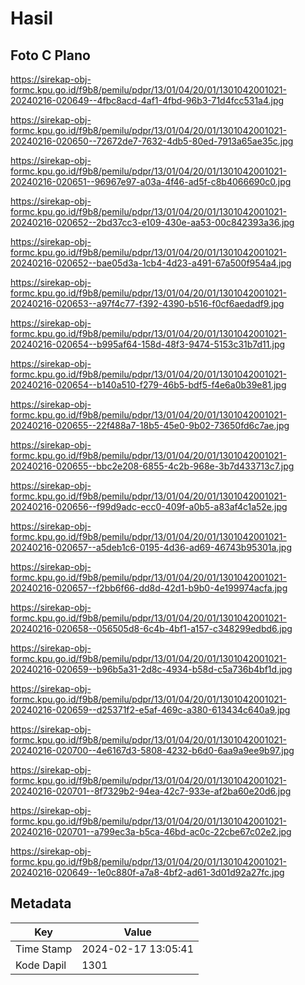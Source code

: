 # Hasil

## Foto C Plano

https://sirekap-obj-formc.kpu.go.id/f9b8/pemilu/pdpr/13/01/04/20/01/1301042001021-20240216-020649--4fbc8acd-4af1-4fbd-96b3-71d4fcc531a4.jpg

https://sirekap-obj-formc.kpu.go.id/f9b8/pemilu/pdpr/13/01/04/20/01/1301042001021-20240216-020650--72672de7-7632-4db5-80ed-7913a65ae35c.jpg

https://sirekap-obj-formc.kpu.go.id/f9b8/pemilu/pdpr/13/01/04/20/01/1301042001021-20240216-020651--96967e97-a03a-4f46-ad5f-c8b4066690c0.jpg

https://sirekap-obj-formc.kpu.go.id/f9b8/pemilu/pdpr/13/01/04/20/01/1301042001021-20240216-020652--2bd37cc3-e109-430e-aa53-00c842393a36.jpg

https://sirekap-obj-formc.kpu.go.id/f9b8/pemilu/pdpr/13/01/04/20/01/1301042001021-20240216-020652--bae05d3a-1cb4-4d23-a491-67a500f954a4.jpg

https://sirekap-obj-formc.kpu.go.id/f9b8/pemilu/pdpr/13/01/04/20/01/1301042001021-20240216-020653--a97f4c77-f392-4390-b516-f0cf6aedadf9.jpg

https://sirekap-obj-formc.kpu.go.id/f9b8/pemilu/pdpr/13/01/04/20/01/1301042001021-20240216-020654--b995af64-158d-48f3-9474-5153c31b7d11.jpg

https://sirekap-obj-formc.kpu.go.id/f9b8/pemilu/pdpr/13/01/04/20/01/1301042001021-20240216-020654--b140a510-f279-46b5-bdf5-f4e6a0b39e81.jpg

https://sirekap-obj-formc.kpu.go.id/f9b8/pemilu/pdpr/13/01/04/20/01/1301042001021-20240216-020655--22f488a7-18b5-45e0-9b02-73650fd6c7ae.jpg

https://sirekap-obj-formc.kpu.go.id/f9b8/pemilu/pdpr/13/01/04/20/01/1301042001021-20240216-020655--bbc2e208-6855-4c2b-968e-3b7d433713c7.jpg

https://sirekap-obj-formc.kpu.go.id/f9b8/pemilu/pdpr/13/01/04/20/01/1301042001021-20240216-020656--f99d9adc-ecc0-409f-a0b5-a83af4c1a52e.jpg

https://sirekap-obj-formc.kpu.go.id/f9b8/pemilu/pdpr/13/01/04/20/01/1301042001021-20240216-020657--a5deb1c6-0195-4d36-ad69-46743b95301a.jpg

https://sirekap-obj-formc.kpu.go.id/f9b8/pemilu/pdpr/13/01/04/20/01/1301042001021-20240216-020657--f2bb6f66-dd8d-42d1-b9b0-4e199974acfa.jpg

https://sirekap-obj-formc.kpu.go.id/f9b8/pemilu/pdpr/13/01/04/20/01/1301042001021-20240216-020658--056505d8-6c4b-4bf1-a157-c348299edbd6.jpg

https://sirekap-obj-formc.kpu.go.id/f9b8/pemilu/pdpr/13/01/04/20/01/1301042001021-20240216-020659--b96b5a31-2d8c-4934-b58d-c5a736b4bf1d.jpg

https://sirekap-obj-formc.kpu.go.id/f9b8/pemilu/pdpr/13/01/04/20/01/1301042001021-20240216-020659--d25371f2-e5af-469c-a380-613434c640a9.jpg

https://sirekap-obj-formc.kpu.go.id/f9b8/pemilu/pdpr/13/01/04/20/01/1301042001021-20240216-020700--4e6167d3-5808-4232-b6d0-6aa9a9ee9b97.jpg

https://sirekap-obj-formc.kpu.go.id/f9b8/pemilu/pdpr/13/01/04/20/01/1301042001021-20240216-020701--8f7329b2-94ea-42c7-933e-af2ba60e20d6.jpg

https://sirekap-obj-formc.kpu.go.id/f9b8/pemilu/pdpr/13/01/04/20/01/1301042001021-20240216-020701--a799ec3a-b5ca-46bd-ac0c-22cbe67c02e2.jpg

https://sirekap-obj-formc.kpu.go.id/f9b8/pemilu/pdpr/13/01/04/20/01/1301042001021-20240216-020649--1e0c880f-a7a8-4bf2-ad61-3d01d92a27fc.jpg


## Metadata

| Key        | Value               |
| ---------- | ------------------- |
| Time Stamp | 2024-02-17 13:05:41 |
| Kode Dapil | 1301                |




